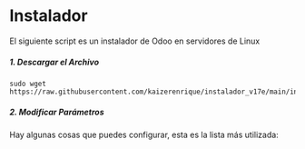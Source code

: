 # Instalador

El siguiente script es un instalador de Odoo en servidores de Linux 

##### 1. Descargar el Archivo

```
sudo wget https://raw.githubusercontent.com/kaizerenrique/instalador_v17e/main/insta_v17e.sh
```

##### 2. Modificar Parámetros 
Hay algunas cosas que puedes configurar, esta es la lista más utilizada:<br/>